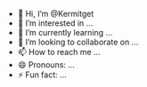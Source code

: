 - 👋 Hi, I’m @Kermitget
- 👀 I’m interested in ...
- 🌱 I’m currently learning ...
- 💞️ I’m looking to collaborate on ...
- 📫 How to reach me ...
- 😄 Pronouns: ...
- ⚡ Fun fact: ...

<!---help teachme gitinfo
Kermitget/Kermitget is a ✨ special ✨ repository because its `README.md` (this file) appears on your GitHub profile.
You can click the Preview link to take a look at your changes.
--->
